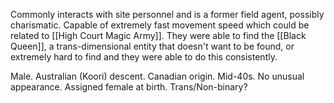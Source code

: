 Commonly interacts with site personnel and is a former field agent, possibly charismatic. Capable of extremely fast movement speed which could be related to [[High Court Magic Army]]. They were able to find the [[Black Queen]], a trans-dimensional entity that doesn't want to be found, or extremely hard to find and they were able to do this consistently. 

Male. Australian (Koori) descent. Canadian origin. Mid-40s. No unusual appearance. Assigned female at birth. Trans/Non-binary?